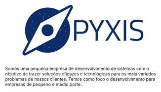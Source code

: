 <div align="center">
<img src="img/logo.png" height="164em">
</div>

<br>

<p>Somos uma pequena empresa de desenvolvimento de sistemas com o objetivo de trazer soluções eficazes e tecnológicas para os mais variados problemas de nossos clientes. Temos como foco o desenvolvimento para empresas de pequeno e médio porte.</p>